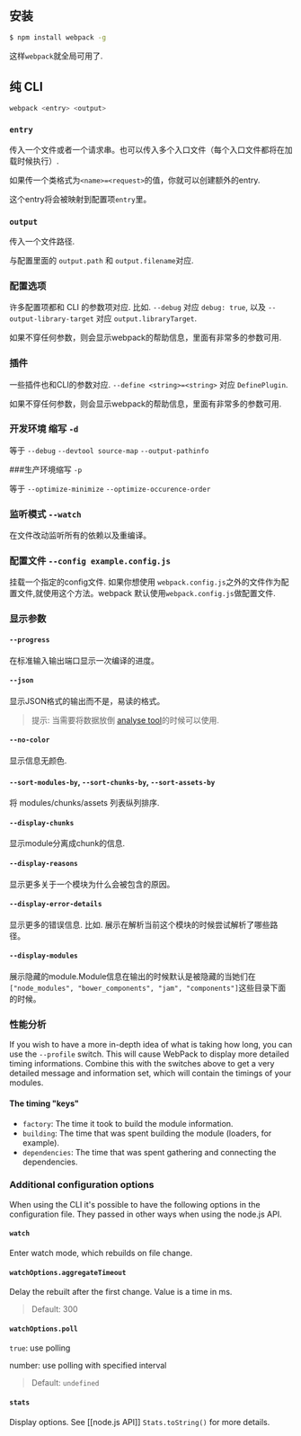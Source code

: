 ## 安装

``` sh
$ npm install webpack -g
```

这样`webpack`就全局可用了.




## 纯 CLI

``` sh
webpack <entry> <output>
```



### `entry`

传入一个文件或者一个请求串。也可以传入多个入口文件（每个入口文件都将在加载时候执行）.

如果传一个类格式为`<name>=<request>`的值，你就可以创建额外的entry.

这个entry将会被映射到配置项`entry`里。



### `output`

 传入一个文件路径.

与配置里面的 `output.path` 和 `output.filename`对应.



### 配置选项

许多配置项都和 CLI 的参数项对应. 比如. `--debug` 对应 `debug: true`, 以及 `--output-library-target` 对应 `output.libraryTarget`.

如果不穿任何参数，则会显示webpack的帮助信息，里面有非常多的参数可用.



### 插件

一些插件也和CLI的参数对应. `--define <string>=<string>` 对应 `DefinePlugin`.

如果不穿任何参数，则会显示webpack的帮助信息，里面有非常多的参数可用.



### 开发环境 缩写 `-d`

等于 `--debug` `--devtool source-map` `--output-pathinfo`



###生产环境缩写 `-p`

等于 `--optimize-minimize` `--optimize-occurence-order`



### 监听模式 `--watch`

在文件改动监听所有的依赖以及重编译。


### 配置文件 `--config example.config.js`

挂载一个指定的config文件. 如果你想使用 `webpack.config.js`之外的文件作为配置文件,就使用这个方法。webpack 默认使用`webpack.config.js`做配置文件.


### 显示参数

#### `--progress`

在标准输入输出端口显示一次编译的进度。

#### `--json`
显示JSON格式的输出而不是，易读的格式。


> 提示: 当需要将数据放倒 [analyse tool](http://webpack.github.com/analyse)的时候可以使用.

#### `--no-color`

显示信息无颜色.

#### `--sort-modules-by`, `--sort-chunks-by`, `--sort-assets-by`

将 modules/chunks/assets 列表纵列排序.

#### `--display-chunks`

显示module分离成chunk的信息.

#### `--display-reasons`

显示更多关于一个模块为什么会被包含的原因。

#### `--display-error-details`

显示更多的错误信息. 比如. 展示在解析当前这个模块的时候尝试解析了哪些路径。

#### `--display-modules`

展示隐藏的module.Module信息在输出的时候默认是被隐藏的当她们在 `["node_modules", "bower_components", "jam", "components"]`这些目录下面的时候。

### 性能分析

If you wish to have a more in-depth idea of what is taking how long, you can use the `--profile` switch. This will cause WebPack to display more detailed timing informations. Combine this with the switches above to get a very detailed message and information set, which will contain the timings of your modules.

#### The timing "keys"

- `factory`: The time it took to build the module information.
- `building`: The time that was spent building the module (loaders, for example).
- `dependencies`: The time that was spent gathering and connecting the dependencies.



### Additional configuration options

When using the CLI it's possible to have the following options in the configuration file. They passed in other ways when using the node.js API.




#### `watch`

Enter watch mode, which rebuilds on file change.

#### `watchOptions.aggregateTimeout`

Delay the rebuilt after the first change. Value is a time in ms.

> Default: 300

#### `watchOptions.poll`

`true`: use polling

number: use polling with specified interval

> Default: `undefined` 

#### `stats`

Display options. See [[node.js API]] `Stats.toString()` for more details.